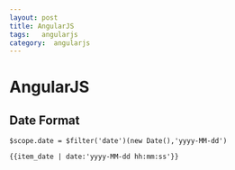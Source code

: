 ```yaml
---
layout: post
title: AngularJS
tags:   angularjs
category:  angularjs
---
```





#  AngularJS

## Date Format

```
$scope.date = $filter('date')(new Date(),'yyyy-MM-dd')

{{item_date | date:'yyyy-MM-dd hh:mm:ss'}}
```


